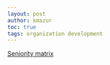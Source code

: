 ```yaml
---
layout: post
author: kmazur
toc: true
tags: organization development 
---
```


[Seniority matrix](https://s3-us-west-1.amazonaws.com/eng-management-docs/Leveling-Matrix.htm)